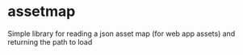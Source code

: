 assetmap
========

Simple library for reading a json asset map (for web app assets) and returning the path to load
